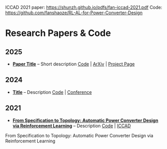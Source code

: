 
ICCAD 2021 paper: https://shunzh.github.io/pdfs/fan-iccad-2021.pdf
Code: https://github.com/fanshaoze/RL-AL-for-Power-Converter-Design


# Research Papers & Code

## 2025

- **[Paper Title](link_to_paper)** – Short description
  [Code](link_to_code) | [ArXiv](link) | [Project Page](link)

## 2024

- **[Title](link)** – Description
  [Code](link) | [Conference](link)

## 2021

- **[From Specification to Topology: Automatic Power Converter Design via Reinforcement Learning](https://shunzh.github.io/pdfs/fan-iccad-2021.pdf)** – Description
  [Code](link) | [ICCAD](link)

From Specification to Topology: Automatic Power Converter Design via Reinforcement Learning